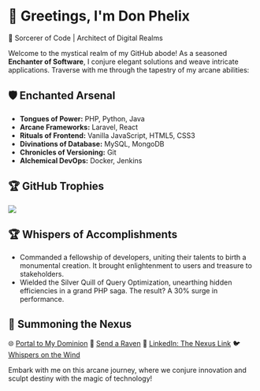 # 👋 Greetings, I'm Don Phelix

🔮 Sorcerer of Code | Architect of Digital Realms

Welcome to the mystical realm of my GitHub abode! As a seasoned **Enchanter of Software**, I conjure elegant solutions and weave intricate applications. Traverse with me through the tapestry of my arcane abilities:

## 🛡️ Enchanted Arsenal

- **Tongues of Power:** PHP, Python, Java
- **Arcane Frameworks:** Laravel, React
- **Rituals of Frontend:** Vanilla JavaScript, HTML5, CSS3
- **Divinations of Database:** MySQL, MongoDB
- **Chronicles of Versioning:** Git
- **Alchemical DevOps:** Docker, Jenkins

## 🏆 GitHub Trophies

[<img src="https://github-profile-trophy.vercel.app/?username=donphelix&column=8&theme=gruvbox" />]()
<!--
## 📜 Tome of Feats


### 🌟 Elixir of Project X
Behold, a dynamic web incantation crafted with Laravel and React. Witness my mastery over user-friendly interfaces and arcane arts.

### 🔮 Oracle of Project Y
A magnum opus of Python, revealing my dominion over backend realms, API oracles, and the alchemy of data manipulation.

### 📚 The Codex of the Unseen
Explore my cryptic website, an enigma forged from the raw elements of HTML, CSS, and JavaScript. It mirrors my essence and prowess. -->

## 🏆 Whispers of Accomplishments

- Commanded a fellowship of developers, uniting their talents to birth a monumental creation. It brought enlightenment to users and treasure to stakeholders.
- Wielded the Silver Quill of Query Optimization, unearthing hidden efficiencies in a grand PHP saga. The result? A 30% surge in performance.

## 🌟 Summoning the Nexus

🌐 [Portal to My Dominion](https://donphelix.com)
📧 [Send a Raven](mailto:sawigadon@gmail.com)
💼 [LinkedIn: The Nexus Link](https://www.linkedin.com/in/donphelix)
🐦 [Whispers on the Wind](https://twitter.com/donrahuma)

Embark with me on this arcane journey, where we conjure innovation and sculpt destiny with the magic of technology!
